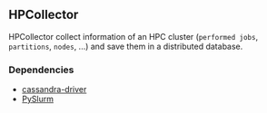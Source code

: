## HPCollector
HPCollector collect information of an HPC cluster (`performed jobs`, `partitions`, `nodes`, ...) and save them in a distributed database.

### Dependencies
* [cassandra-driver](https://pypi.org/project/cassandra-driver/)
* [PySlurm](https://github.com/PySlurm/pyslurm)
